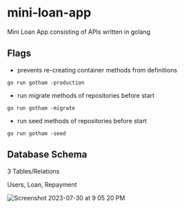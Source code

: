 # mini-loan-app
Mini Loan App consisting of APIs written in golang


## Flags

- prevents re-creating container methods from definitions
```
go run gotham -production
```

- run migrate methods of repositories before start
```
go run gotham -migrate
```

- run seed methods of repositories before start
```
go run gotham -seed
```

## Database Schema

3 Tables/Relations

Users, Loan, Repayment

![Screenshot 2023-07-30 at 9 05 20 PM](https://github.com/guptaabhijit/mini-loan-app/assets/7620035/b0cc49ed-fa9c-408c-b12f-eef0ccfcfb30)
